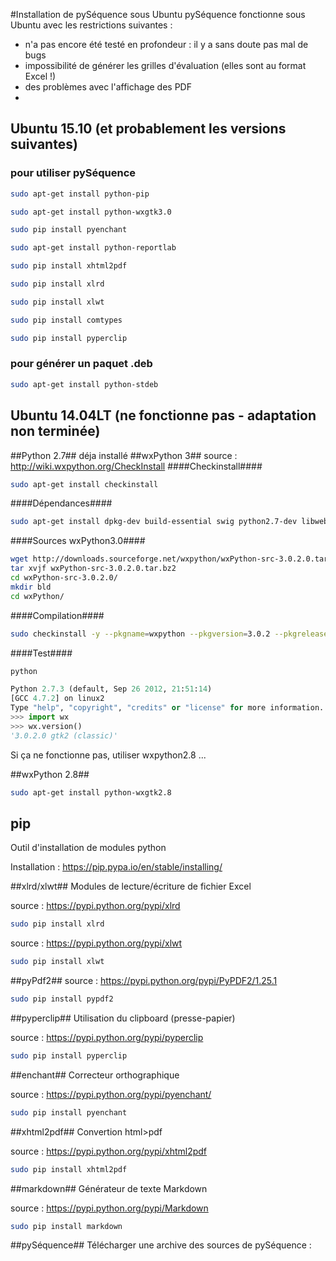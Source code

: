 #Installation de pySéquence sous Ubuntu
pySéquence fonctionne sous Ubuntu avec les restrictions suivantes :
 * n'a pas encore été testé en profondeur : il y a sans doute pas mal de bugs
 * impossibilité de générer les grilles d'évaluation (elles sont au format Excel !)
 * des problèmes avec l'affichage des PDF
 * 

## Ubuntu 15.10 (et probablement les versions suivantes) ##

### pour utiliser pySéquence ###
```bash
sudo apt-get install python-pip

sudo apt-get install python-wxgtk3.0

sudo pip install pyenchant

sudo apt-get install python-reportlab

sudo pip install xhtml2pdf

sudo pip install xlrd

sudo pip install xlwt

sudo pip install comtypes

sudo pip install pyperclip
```

### pour générer un paquet .deb ###
```bash
sudo apt-get install python-stdeb
```


## Ubuntu 14.04LT (ne fonctionne pas - adaptation non terminée) ##

##Python 2.7##
déja installé
##wxPython 3##
source : http://wiki.wxpython.org/CheckInstall
####Checkinstall####
```bash
sudo apt-get install checkinstall
```

####Dépendances####
```bash
sudo apt-get install dpkg-dev build-essential swig python2.7-dev libwebkitgtk-dev libjpeg-dev libtiff-dev checkinstall ubuntu-restricted-extras freeglut3 freeglut3-dev libgtk2.0-dev  libsdl1.2-dev libgstreamer-plugins-base0.10-dev 
```

####Sources wxPython3.0####
```bash
wget http://downloads.sourceforge.net/wxpython/wxPython-src-3.0.2.0.tar.bz2
tar xvjf wxPython-src-3.0.2.0.tar.bz2
cd wxPython-src-3.0.2.0/
mkdir bld
cd wxPython/
```

####Compilation####
```bash
sudo checkinstall -y --pkgname=wxpython --pkgversion=3.0.2 --pkgrelease=1 --pkglicense=wxWidgets --pkgsource=http://www.wxpython.org/ --maintainer=reingart@gmail.com --requires=python-wxversion,python2.7,python -D  python build-wxpython.py --build_dir=../bld --install
```

####Test####
```bash
python
```
```python
Python 2.7.3 (default, Sep 26 2012, 21:51:14) 
[GCC 4.7.2] on linux2
Type "help", "copyright", "credits" or "license" for more information.
>>> import wx
>>> wx.version()
'3.0.2.0 gtk2 (classic)'
```

Si ça ne fonctionne pas, utiliser wxpython2.8 ...




##wxPython 2.8##
```bash
sudo apt-get install python-wxgtk2.8
```

## pip ##
Outil d'installation de modules python

Installation : https://pip.pypa.io/en/stable/installing/

##xlrd/xlwt##
Modules de lecture/écriture de fichier Excel

source : https://pypi.python.org/pypi/xlrd
```bash
sudo pip install xlrd
```

source : https://pypi.python.org/pypi/xlwt
```bash
sudo pip install xlwt
```

##pyPdf2##
source : https://pypi.python.org/pypi/PyPDF2/1.25.1
```bash
sudo pip install pypdf2
```

##pyperclip##
Utilisation du clipboard (presse-papier)

source : https://pypi.python.org/pypi/pyperclip
```bash
sudo pip install pyperclip
```

##enchant##
Correcteur orthographique

source : https://pypi.python.org/pypi/pyenchant/
```bash
sudo pip install pyenchant
```

##xhtml2pdf##
Convertion html>pdf

source :  https://pypi.python.org/pypi/xhtml2pdf
```bash
sudo pip install xhtml2pdf
```

##markdown##
Générateur de texte Markdown

source :  https://pypi.python.org/pypi/Markdown
```bash
sudo pip install markdown
```


##pySéquence##
Télécharger une archive des sources de pySéquence : 
